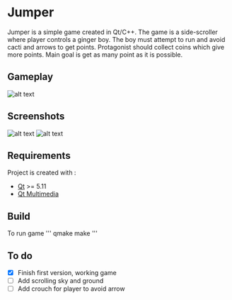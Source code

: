 # Jumper
Jumper is a simple game created in Qt/C++. The game is a side-scroller where player controls
a ginger boy. The boy must attempt to run and avoid cacti and arrows to get points. 
Protagonist should collect coins which give more points. Main goal is get as many point as it is possible.
## Gameplay
![alt text](https://user-images.githubusercontent.com/28188300/100883739-f7ba4400-34b0-11eb-8f50-d89d73c7ea6a.gif)
## Screenshots
![alt text](https://user-images.githubusercontent.com/28188300/100928092-1555d080-34e6-11eb-8001-e98e135eb314.png)
![alt text](https://user-images.githubusercontent.com/28188300/100883792-06a0f680-34b1-11eb-96dd-068bde96f7dc.png)
## Requirements
Project is created with :
* [Qt](https://www.qt.io/qt5-11) >= 5.11
* [Qt Multimedia](https://doc.qt.io/qt-5/qtmultimedia-index.html)
## Build
To run game
'''
qmake
make
'''
## To do
- [x] Finish first version, working game
- [ ] Add scrolling sky and ground
- [ ] Add crouch for player to avoid arrow 
